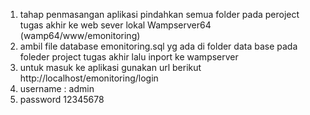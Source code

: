 1. tahap penmasangan aplikasi pindahkan semua folder pada peroject tugas akhir ke web sever lokal Wampserver64 (wamp64/www/emonitoring)
2. ambil file database emonitoring.sql yg ada di folder data base pada foleder project tugas akhir lalu inport ke wampserver
3. untuk masuk ke aplikasi gunakan url berikut http://localhost/emonitoring/login
4. username : admin
5. password 12345678
